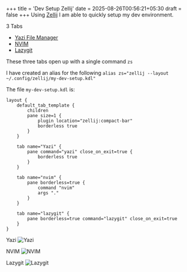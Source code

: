 +++
title = 'Dev Setup Zellij'
date = 2025-08-26T00:56:21+05:30
draft = false
+++
Using [Zellij](https://zellij.dev/) I am able to quickly setup my dev environment.

3 Tabs
- [Yazi File Manager](https://yazi-rs.github.io/)
- [NVIM](https://neovim.io/)
- [Lazygit](https://github.com/jesseduffield/lazygit/)

These three tabs open up with a single command `zs`

I have created an alias for the following
`alias zs="zellij --layout ~/.config/zellij/my-dev-setup.kdl"`

The file `my-dev-setup.kdl` is:
```kdl
layout {
    default_tab_template {
        children
        pane size=1 {
            plugin location="zellij:compact-bar"
            borderless true
        }
    }

    tab name="Yazi" {
        pane command="yazi" close_on_exit=true {
            borderless true 
        }
    }

    tab name="nvim" {
        pane borderless=true {
            command "nvim"
            args "."
        }
    }

    tab name="lazygit" {
        pane borderless=true command="lazygit" close_on_exit=true
    }
}
```

Yazi
![Yazi](https://i.postimg.cc/ZTWvgT6C/screenshot-2025-08-26-00-59-56.png)

NVIM
![NVIM](https://i.postimg.cc/T26ypgFD/screenshot-2025-08-26-01-00-07.png)

Lazygit
![Lazygit](https://i.postimg.cc/w9G7DSnH/screenshot-2025-08-26-01-00-20.png)


